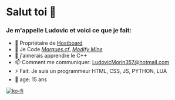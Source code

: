 # Salut toi 👋
### Je m'appelle Ludovic et voici ce que je fait:

- 🔑 Propriétaire de [Hostboard](https://github.com/hostboard)
- 🔭 Je Code *[Marques.cf](https://marques.cf)*, 
*[Modify Mine](https://modify-mine.netlify.com)*
- 🌱 j'aimerais apprendre le C++
- 📫 Comment me communiquer: LudovicMorin357@hotmail.com
- ⚡ Fait: Je suis un programmeur HTML, CSS, JS, PYTHON, LUA
- 🎉 age: 15 ans

[![ko-fi](https://ko-fi.com/img/githubbutton_sm.svg)](https://ko-fi.com/Q5Q1R3J4Q)
